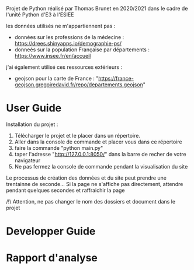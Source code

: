 Projet de Python réalisé par Thomas Brunet en 2020/2021 dans le cadre de l'unité Python d'E3 à l'ESIEE

les données utilisés ne m'appartiennent pas : 
 - données sur les professions de la médecine : https://drees.shinyapps.io/demographie-ps/
 - donneés sur la population Française par départements : https://www.insee.fr/en/accueil
 
j'ai également utilisé ces ressources extérieurs :
 - geojson pour la carte de France : "https://france-geojson.gregoiredavid.fr/repo/departements.geojson"

# User Guide
Installation du projet :
  1) Télécharger le projet et le placer dans un répertoire.
  2) Aller dans la console  de commande et placer vous dans ce répertoire
  3) faire la commande "python main.py"
  4) taper l'adresse "http://127.0.0.1:8050/" dans la barre de recher de votre navigateur
  5) Ne pas fermez la console de commande pendant la visualisation du site
  
Le processus de création des données et du site peut prendre une trentainne de seconde...
Si la page ne s'affiche pas directement, attendre pendant quelques secondes et raffraichir la page 

/!\ Attention, ne pas changer le nom des dossiers et document dans le projet 

# Developper Guide

# Rapport d'analyse
